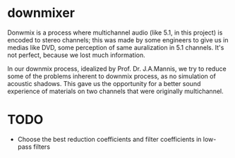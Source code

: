 # downmixer

Donwmix is a process where multichannel audio (like 5.1, in this project) is encoded to stereo channels; this was made by some engineers to give us in medias like DVD, some perception of same auralization in 5.1 channels. It's not perfect, because we lost much information.

In our downmix process, idealized by Prof. Dr. J.A.Mannis, we try to reduce some of the problems inherent to downmix process, as no simulation of acoustic shadows. This gave us the opportunity for a better sound experience of materials on two channels that were originally multichannel.

# TODO

- Choose the best reduction coefficients and filter coefficients in low-pass filters
